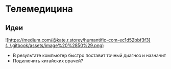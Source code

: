 # Телемедицина

## Идеи

![https://medium.com/@kate.r.storey/humantific-com-ec1d52bbf3f3](../.gitbook/assets/image%20%2850%29.png)

* В результате компьютер быстро поставит точный диагноз и назначит
* Подключить китайских врачей?

